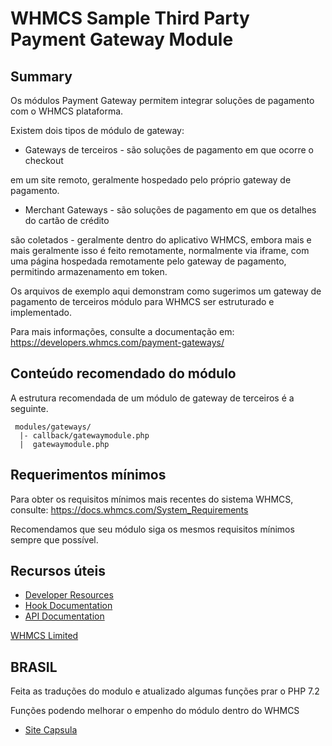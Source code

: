 # WHMCS Sample Third Party Payment Gateway Module #

## Summary ##

Os módulos Payment Gateway permitem integrar soluções de pagamento com o WHMCS
plataforma.

Existem dois tipos de módulo de gateway:

* Gateways de terceiros - são soluções de pagamento em que ocorre o checkout

em um site remoto, geralmente hospedado pelo próprio gateway de pagamento.

* Merchant Gateways - são soluções de pagamento em que os detalhes do cartão de crédito

são coletados - geralmente dentro do aplicativo WHMCS, embora mais e mais
geralmente isso é feito remotamente, normalmente via iframe, com uma página hospedada
remotamente pelo gateway de pagamento, permitindo armazenamento em token.

Os arquivos de exemplo aqui demonstram como sugerimos um gateway de pagamento de terceiros
módulo para WHMCS ser estruturado e implementado.

Para mais informações, consulte a documentação em:
https://developers.whmcs.com/payment-gateways/

## Conteúdo recomendado do módulo ##

A estrutura recomendada de um módulo de gateway de terceiros é a seguinte.

``` 
 modules/gateways/
  |- callback/gatewaymodule.php
  |  gatewaymodule.php
```

## Requerimentos mínimos ##

Para obter os requisitos mínimos mais recentes do sistema WHMCS, consulte:
https://docs.whmcs.com/System_Requirements

Recomendamos que seu módulo siga os mesmos requisitos mínimos sempre que
possível.

## Recursos úteis

* [Developer Resources](https://developers.whmcs.com/)
* [Hook Documentation](https://developers.whmcs.com/hooks/)
* [API Documentation](https://developers.whmcs.com/api/)

[WHMCS Limited](https://www.whmcs.com)

## BRASIL

Feita as traduções do modulo e atualizado algumas funções prar o PHP 7.2

Funções podendo melhorar o empenho do módulo dentro do WHMCS

* [ Site Capsula](https://capsula.com.br)

